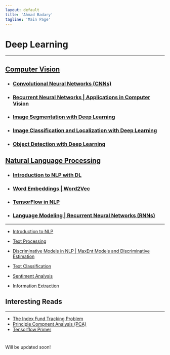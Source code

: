 ```yaml
---
layout: default
title: 'Ahmad Badary'
tagline: 'Main Page'
---
```



# Deep Learning

***

## [Computer Vision](/work_files/research/dl/cv.html)

* ### [Convolutional Neural Networks (CNNs)](/work_files/research/dl/cnnx)

* ### [Recurrent Neural Networks | Applications in Computer Vision](/work_files/research/dl/rnns_cv)

* ### [Image Segmentation with Deep Learning](/work_files/research/dl/seg)

* ### [Image Classification and Localization with Deep Learning](/work_files/research/dl/loc)

* ### [Object Detection with Deep Learning](/work_files/research/dl/dec)

## [Natural Language Processing](/work_files/research/dl/nlp.html)

* ### [Introduction to NLP with DL](/work_files/research/dl/nlp/intro)

* ### [Word Embeddings | Word2Vec](/work_files/research/dl/nlp/wordvec)

* ### [TensorFlow in NLP](/work_files/research/dl/nlp/tf_intro)

* ### [Language Modeling | Recurrent Neural Networks (RNNs)](/work_files/research/dl/nlp/rnns)

***

* [Introduction to NLP](/work_files/research/nlp/intro)

* [Text Processing](/work_files/research/nlp/txt_proc)

* [Discriminative Models in NLP \| MaxEnt Models and Discriminative Estimation](/work_files/research/nlp/disc)

* [Text Classification](/work_files/research/nlp/txt_clss)

* [Sentiment Analysis](/work_files/research/nlp/sent_anlys)

* [Information Extraction](/work_files/research/nlp/info_extr)

## Interesting Reads

***

* [The Index Fund Tracking Problem](/work_files/research/conv_opt/hw/iftp)
* [Principle Compnent Analysis (PCA)](/work_files/research/conv_opt/pca)
* [Tensorflow Primer](/work_files/research/Tensorflow_Primer/tf_primer)


<div id="home">
  <h1></h1>
  Will be updated soon!
</div>
